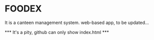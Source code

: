 # FOODEX
It is a canteen management system.
web-based app, to be updated...

*** It's a pity, github can only show index.html ***
